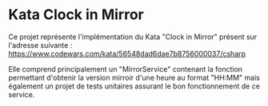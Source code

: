 # Kata Clock in Mirror

Ce projet représente l'implémentation du Kata "Clock in Mirror" présent sur l'adresse suivante : https://www.codewars.com/kata/56548dad6dae7b8756000037/csharp

Elle comprend principalement un "MirrorService" contenant la fonction permettant d'obtenir la version mirroir d'une heure au format "HH:MM" 
mais également un projet de tests unitaires assurant le bon fonctionnement de ce service.

